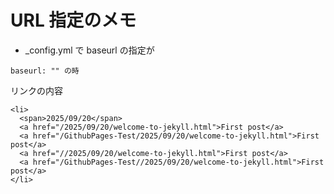 # URL 指定のメモ

- _config.yml で baseurl の指定が

```
baseurl: "" の時
```

リンクの内容


```
<li>
  <span>2025/09/20</span>
  <a href="/2025/09/20/welcome-to-jekyll.html">First post</a>
  <a href="/GithubPages-Test/2025/09/20/welcome-to-jekyll.html">First post</a>
  <a href="//2025/09/20/welcome-to-jekyll.html">First post</a>
  <a href="/GithubPages-Test//2025/09/20/welcome-to-jekyll.html">First post</a>
</li>
```